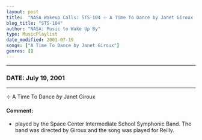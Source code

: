 ```yaml
---
layout: post
title:  "NASA Wakeup Calls: STS-104 ⊹ A Time To Dance by Janet Giroux ✺ July 19, 2001"
blog_title: "STS-104"
author: "NASA: Music to Wake Up By"
type: MusicPlaylist
date_modified: 2001-07-19
songs: ["A Time To Dance by Janet Giroux"]
genres: []
---
```


----
### DATE: July 19, 2001
----
⊹ A Time To Dance *by* Janet Giroux  

#### Comment:
* played by the Space Center Intermediate School Symphonic Band. The band was directed by Giroux and the song was played for Reilly.



<br/>
<center>
	<a target="_blank"
	   href="https://twitter.com/intent/tweet?hashtags=Space,NASA,Playlist,NASAWakeupCalls,SpaceProgram&text=🚀 {{ page.author}}, '{{ page.songs.first }}' {{ page.title }}, {{ page.date | date: '%B %d, %Y' }}, {{ site.url }}{{ page.url }}&via=nasawakeupcalls"><i class="fab fa-twitter" title="Tweet this page" alt="Tweet this page" style="font-size: 1.3em;"></i></a>
	&nbsp; 	<i class="fas fa-user-astronaut" style="font-size: 1.5em;"></i> &nbsp;
    <a id="custom_amazon_link"
       type="amzn" search="#"
       category="popular music">
    <i class="fab fa-amazon" style="font-size: 1.3em;"></i></a>
</center>

<!-- Randomly resolve an individual entry from a song array -->
<script src="/assets/javascript/seedrandom.min.js"></script>
<script>
  var wake_me_up = ["A Time To Dance by Janet Giroux"];
  var prng = new Math.seedrandom();
  function randomSong() {
    song = wake_me_up[Math.floor(Math.random() * wake_me_up.length)];
    var amazon_link = document.getElementById("custom_amazon_link");
    amazon_link.setAttribute("search", song);
  }
  window.onload = randomSong();
</script>
